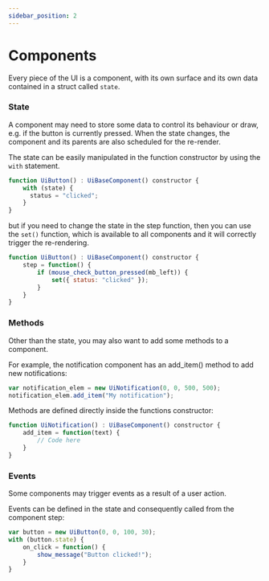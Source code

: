```yaml
---
sidebar_position: 2
---
```


# Components

Every piece of the UI is a component, with its own surface and its own data contained in a struct called `state`.

### State

A component may need to store some data to control its behaviour or draw, e.g. if the button is currently pressed. When the state changes, the component and its parents are also scheduled for the re-render.

The state can be easily manipulated in the function constructor by using the `with` statement.

```js
function UiButton() : UiBaseComponent() constructor {
    with (state) {
      status = "clicked";
    }
}
```

but if you need to change the state in the step function, then you can use the `set()` function, which is available to all components and it will correctly trigger the re-rendering.

```js
function UiButton() : UiBaseComponent() constructor {
    step = function() {
        if (mouse_check_button_pressed(mb_left)) {	
            set({ status: "clicked" });
        }
    }
}
```

### Methods

Other than the state, you may also want to add some methods to a component.

For example, the notification component has an add_item() method to add new notifications:

```js
var notification_elem = new UiNotification(0, 0, 500, 500);
notification_elem.add_item("My notification");
```

Methods are defined directly inside the functions constructor:

```js
function UiNotification() : UiBaseComponent() constructor {
    add_item = function(text) {
        // Code here
    }
}
```

### Events

Some components may trigger events as a result of a user action. 

Events can be defined in the state and consequently called from the component step:

```js
var button = new UiButton(0, 0, 100, 30);
with (button.state) {
    on_click = function() {
        show_message("Button clicked!");
    }
}
```

